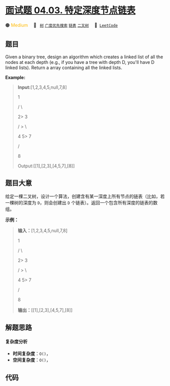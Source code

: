 # [面试题 04.03. 特定深度节点链表](https://leetcode.cn/problems/list-of-depth-lcci)

🟠 <font color=#ffb800>Medium</font>&emsp; 🔖&ensp; [`树`](/leetcode-js/outline/tag/tree.md) [`广度优先搜索`](/leetcode-js/outline/tag/breadth-first-search.md) [`链表`](/leetcode-js/outline/tag/linked-list.md) [`二叉树`](/leetcode-js/outline/tag/binary-tree.md)&emsp; 🔗&ensp;[`LeetCode`](https://leetcode.cn/problems/list-of-depth-lcci)

## 题目

Given a binary tree, design an algorithm which creates a linked list of all
the nodes at each depth (e.g., if you have a tree with depth D, you'll have D
linked lists). Return a array containing all the linked lists.



**Example:**

> 
> 
> 
> 
> 
> **Input:**[1,2,3,4,5,null,7,8]
> 
> 
> 
> > 
> > 
> 1
> 
> > 
>    /  \ 
> 
> > 
>   2> 
> 3
> 
> > 
>  / \> 
> \ 
> 
> > 
> 4   5> 
> 7
> 
>    /
> 
>   8
> 
> 
> 
> Output:[[1],[2,3],[4,5,7],[8]]
> 
> 


## 题目大意

给定一棵二叉树，设计一个算法，创建含有某一深度上所有节点的链表（比如，若一棵树的深度为 `D`，则会创建出 `D`
个链表）。返回一个包含所有深度的链表的数组。



**示例：**

> 
> 
> 
> 
> 
> **输入：**[1,2,3,4,5,null,7,8]
> 
> 
> 
> > 
> > 
> 1
> 
> > 
>    /  \ 
> 
> > 
>   2> 
> 3
> 
> > 
>  / \> 
> \ 
> 
> > 
> 4   5> 
> 7
> 
>    /
> 
>   8
> 
> 
> 
> **输出：**[[1],[2,3],[4,5,7],[8]]
> 
> 


## 解题思路

#### 复杂度分析

- **时间复杂度**：`O()`，
- **空间复杂度**：`O()`，

## 代码

```javascript

```